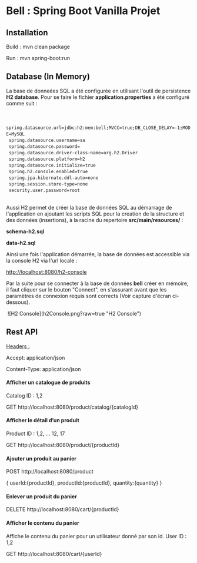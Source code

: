# Bell : Spring Boot Vanilla Projet

<h2>Installation</h2>

Build : mvn clean package

Run : mvn spring-boot:run


<h2>Database (In Memory)</h2>
 
 La base de donneées SQL a été configurée en utilisant l'outil de persistence 
 <b>H2 database</b>.
 Pour se faire le fichier <b>application.properties</b> a été configuré comme suit : 
 
 <code>
 spring.datasource.url=jdbc:h2:mem:bell;MVCC=true;DB_CLOSE_DELAY=-1;MODE=MySQL
 spring.datasource.username=sa
 spring.datasource.password=
 spring.datasource.driver-class-name=org.h2.Driver
 spring.datasource.platform=h2
 spring.datasource.initialize=true
 spring.h2.console.enabled=true
 spring.jpa.hibernate.ddl-auto=none
 spring.session.store-type=none
 security.user.password=root
 </code>
 
Aussi H2 permet de créer la base de données SQL au démarrage de l'application en ajoutant les scripts SQL 
pour la creation de la structure et des données (insertions), à la racine du repertoire <b>src/main/resources/</b> :

<b>schema-h2.sql</b>

<b>data-h2.sql</b>

Ainsi une fois l'application démarrée, la base de données est accessible via la console H2 via l'url locale : 

<a href="http://localhost:8080/h2-console">http://localhost:8080/h2-console</a>

Par la suite pour se connecter à la base de données <b>bell</b> créer en mémoire, il faut cliquer sur le bouton "Connect",
en s'assurant avant que les paramètres de connexion requis sont corrects (Voir capture d'écran ci-dessous).

<img url="h2Console.png" />
![H2 Console](h2Console.png?raw=true "H2 Console")

<h2>Rest API</h2>

<u>Headers :</u>

Accept: application/json

Content-Type: application/json

<h4>Afficher un catalogue de produits</h4>
Catalog ID : 1,2

GET 
http://localhost:8080/product/catalog/{catalogId}


<h4>Afficher le détail d’un produit</h4>
Product ID : 1,2, ... 12, 17

GET 
http://localhost:8080/product/{productId}


<h4>Ajouter un produit au panier</h4>

POST
http://localhost:8080/product

{
    userId:{productId},
    productId:{productId},
    quantity:{quantity}
}
<br/>

<h4>Enlever un produit du panier</h4>

DELETE
http://localhost:8080/cart/{productId}


<h4>Afficher le contenu du panier</h4>
Affiche le contenu du panier pour un utilisateur donné par son id.
User ID : 1,2


GET
http://localhost:8080/cart/{userId}




